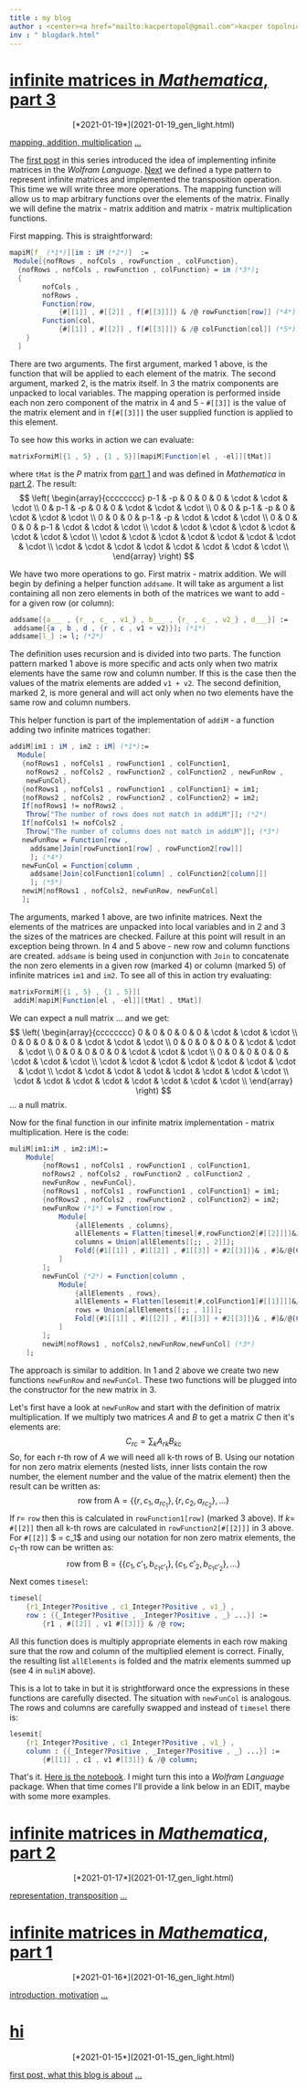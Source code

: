 ```yaml
---
title : my blog
author : <center><a href="mailto:kacpertopol@gmail.com">kacper topolnicki</a></br><a href="mailto:kacpertopol@gmail.com">kacpertopol@gmail.com</a><center>
inv : " blogdark.html"
---
```



# [infinite matrices in *Mathematica*, part 3](./2021-01-19_gen_light.html)
<center>
[*2021-01-19*](2021-01-19_gen_light.html)
</center>

[mapping, addition, multiplication](2021-01-19_gen_light.html) <a id = "NCE" href = "2021-01-19_gen_light.html">...</a>



The <a id = "NCE" href = https://kacpertopol.github.io/myblog/2021-01-16_gen_light.html> first post</a>
in this series introduced the idea of implementing infinite matrices in the *Wolfram Language*. 
<a id = "NCE" href = https://kacpertopol.github.io/myblog/2021-01-17_gen_light.html>Next</a>
we defined a type pattern to represent infinite matrices and implemented the transposition
operation. This time we will write three more operations. The mapping function will 
allow us to map arbitrary functions over the elements of the matrix. Finally we will
define the matrix - matrix
addition and matrix - matrix multiplication functions.

First mapping. This is straightforward:
```Mathematica
mapiM[f_ (*1*)][im : iM (*2*)]  := 
 Module[{nofRows , nofCols , rowFunction , colFunction},
  {nofRows , nofCols , rowFunction , colFunction} = im (*3*);
  {
		nofCols , 
		nofRows , 
  		Function[row, 
			{#[[1]] , #[[2]] , f[#[[3]]]} & /@ rowFunction[row]] (*4*),
  		Function[col, 
			{#[[1]] , #[[2]] , f[#[[3]]]} & /@ colFunction[col]] (*5*) 
  	}
  ]
```
There are two arguments. The first argument, marked 1 above, is the function that
will be applied to each element of the matrix. The second argument, marked 2,
is the matrix itself. In 3 the matrix components are unpacked to local variables.
The mapping operation is performed inside each non zero component of the matrix 
in 4 and 5 - `#[[3]]` is the value of the matrix element and in `f[#[[3]]]` 
the user supplied function is applied to this element.

To see how this works in action we can evaluate:
```Mathematica
matrixFormiM[{1 , 5} , {1 , 5}][mapiM[Function[el , -el]][tMat]]
```
where `tMat` is the $P$ matrix from 
<a id = "NCE" href = https://kacpertopol.github.io/myblog/2021-01-16_gen_light.html>part 1</a>
and was defined in *Mathematica* in 
<a id = "NCE" href = https://kacpertopol.github.io/myblog/2021-01-17_gen_light.html>part 2</a>.
The result:
$$
\left(
\begin{array}{cccccccc}
 p-1 & -p & 0 & 0 & 0 & \cdot  & \cdot  & \cdot  \\
 0 & p-1 & -p & 0 & 0 & \cdot  & \cdot  & \cdot  \\
 0 & 0 & p-1 & -p & 0 & \cdot  & \cdot  & \cdot  \\
 0 & 0 & 0 & p-1 & -p & \cdot  & \cdot  & \cdot  \\
 0 & 0 & 0 & 0 & p-1 & \cdot  & \cdot  & \cdot  \\
 \cdot  & \cdot  & \cdot  & \cdot  & \cdot  & \cdot  & \cdot  & \cdot  \\
 \cdot  & \cdot  & \cdot  & \cdot  & \cdot  & \cdot  & \cdot  & \cdot  \\
 \cdot  & \cdot  & \cdot  & \cdot  & \cdot  & \cdot  & \cdot  & \cdot  \\
\end{array}
\right)
$$
 
We have two more operations to go. First matrix - matrix addition. We will begin
by defining a helper function `addsame`. It will take as argument
a list containing
all non zero elements in both of the matrices we want to add - for a given row (or column): 
```Mathematica
addsame[{a___ , {r_ , c_ , v1_} , b___ , {r_ , c_ , v2_} , d___}] := 
 addsame[{a , b , d , {r , c , v1 + v2}}]; (*1*)
addsame[l_] := l; (*2*)
```
The definition uses recursion and is divided into two parts.
The function pattern marked 1 above is more specific and acts only when two matrix
elements have the same row and column number. If this is the case then the 
values of the matrix elements are added `v1 + v2`. The second definition,
marked 2, is more
general and will act only when no two elements have the same row and column numbers.

This helper function is part of the implementation of `addiM` - a function adding two
infinite matrices togather:
```Mathematica
addiM[im1 : iM , im2 : iM] (*1*):=
  Module[
   {nofRows1 , nofCols1 , rowFunction1 , colFunction1,
    nofRows2 , nofCols2 , rowFunction2 , colFunction2 , newFunRow , 
    newFunCol},
   {nofRows1 , nofCols1 , rowFunction1 , colFunction1} = im1;
   {nofRows2 , nofCols2 , rowFunction2 , colFunction2} = im2;
   If[nofRows1 != nofRows2 , 
    Throw["The number of rows does not match in addiM"]]; (*2*)
   If[nofCols1 != nofCols2 , 
    Throw["The number of columns does not match in addiM"]]; (*3*)
   newFunRow = Function[row , 
     addsame[Join[rowFunction1[row] , rowFunction2[row]]]
     ]; (*4*)
   newFunCol = Function[column , 
     addsame[Join[colFunction1[column] , colFunction2[column]]]
     ]; (*5*)
   newiM[nofRows1 , nofCols2, newFunRow, newFunCol]
   ];
```
The arguments, marked 1 above, are two infinite matrices.
Next the elements of the matrices are unpacked into local variables
and in 2 and 3 the sizes of the matrices are checked. Failure at this point
will result in an exception being thrown.
In 4 and 5 above - new row and column functions are created. `addsame` is being
used in conjunction with `Join` 
to concatenate the non zero elements in a given row (marked 4) or column (marked 5) of
infinite matrices 
`im1` and `im2`. To see all of this in action try evaluating:
```Mathematica
matrixFormiM[{1 , 5} , {1 , 5}][
 addiM[mapiM[Function[el , -el]][tMat] , tMat]]
```
We can expect a null matrix ... and we get:
$$
\left(
\begin{array}{cccccccc}
 0 & 0 & 0 & 0 & 0 & \cdot  & \cdot  & \cdot  \\
 0 & 0 & 0 & 0 & 0 & \cdot  & \cdot  & \cdot  \\
 0 & 0 & 0 & 0 & 0 & \cdot  & \cdot  & \cdot  \\
 0 & 0 & 0 & 0 & 0 & \cdot  & \cdot  & \cdot  \\
 0 & 0 & 0 & 0 & 0 & \cdot  & \cdot  & \cdot  \\
 \cdot  & \cdot  & \cdot  & \cdot  & \cdot  & \cdot  & \cdot  & \cdot  \\
 \cdot  & \cdot  & \cdot  & \cdot  & \cdot  & \cdot  & \cdot  & \cdot  \\
 \cdot  & \cdot  & \cdot  & \cdot  & \cdot  & \cdot  & \cdot  & \cdot  \\
\end{array}
\right)
$$
... a null matrix.

Now for the final function in our infinite matrix implementation - matrix multiplication. 
Here is the code:
```Mathematica
muliM[im1:iM , im2:iM]:=
	Module[
		{nofRows1 , nofCols1 , rowFunction1 , colFunction1,
		nofRows2 , nofCols2 , rowFunction2 , colFunction2 , 
		newFunRow , newFunCol},
		{nofRows1 , nofCols1 , rowFunction1 , colFunction1} = im1;
		{nofRows2 , nofCols2 , rowFunction2 , colFunction2} = im2;
		newFunRow (*1*) = Function[row , 
			Module[
				{allElements , columns},
				allElements = Flatten[timesel[#,rowFunction2[#[[2]]]]&/@rowFunction1[row] , 1]; (*3*)
				columns = Union[allElements[[;; , 2]]];
				Fold[{#1[[1]] , #1[[2]] , #1[[3]] + #2[[3]]}& , #]&/@(Cases[allElements , {_ , # , _}]&/@columns) (*4*)
			]
		];
		newFunCol (*2*) = Function[column , 
			Module[
				{allElements , rows},
				allElements = Flatten[lesemit[#,colFunction1[#[[1]]]]&/@colFunction2[column] , 1];
				rows = Union[allElements[[;; , 1]]];
				Fold[{#1[[1]] , #1[[2]] , #1[[3]] + #2[[3]]}& , #]&/@(Cases[allElements , {# , _ , _}]&/@rows)
			]
		];
		newiM[nofRows1 , nofCols2,newFunRow,newFunCol] (*3*)
	];
```
The approach is similar to addition. In 1 and 2 above we create two new functions `newFunRow` and `newFunCol`. These
two functions will be plugged into the constructor for the new matrix in 3. 

Let's first have a look at `newFunRow` and start with the definition of matrix multiplication. If we multiply two
matrices $A$ and $B$ to get a matrix $C$ then it's elements are:
$$
C_{r c} = \sum_{k} A_{r k} B_{k c}
$$
So, for each r-th row of $A$ 
we will need all k-th rows of B.
Using our notation for non zero matrix elements (nested lists, inner lists contain the row number, the element number
and the value of the matrix element) then the result can be written as:
$$
\text{row from A} = \{\{r , c_{1} , a_{r c_{1}}\} , \{r , c_{2} , a_{r c_{2}}\} , \ldots\}
$$
If $r =$ `row` then this is calculated in `rowFunction1[row]` (marked 3 above).
If $k =$ `#[[2]]` then all k-th rows are calculated in `rowFunction2[#[[2]]]` in 3 above. For `#[[2]]`
$ = c_1$ and using our notation for non zero matrix elements, the $c_1$-th row can be written as:
$$
\text{row from B} = \{\{c_{1} , c'_{1} , b_{c_{1} c'_{1}}\} , \{c_{1} , c'_{2} , b_{c_1 c'_{2}}\} , \ldots\}
$$ 
Next comes `timesel`:
```Mathematica
timesel[
	{r1_Integer?Positive , c1_Integer?Positive , v1_} , 
   	row : {{_Integer?Positive , _Integer?Positive , _} ...}] := 
		{r1 , #[[2]] , v1 #[[3]]} & /@ row;
```
All this function does is multiply appropriate elements in each row making sure that the row and column
of the multiplied element is correct. Finally, the resulting list `allElements` is folded and the 
matrix elements summed up (see 4 in `muliM` above).

This is a lot to take in but it is strightforward once the expressions in these functions are carefully disected.
The situation with `newFunCol` is analogous. The rows and columns are carefully swapped and instead 
of `timesel` there is:
```Mathematica
lesemit[
	{r1_Integer?Positive , c1_Integer?Positive , v1_} , 
   	column : {{_Integer?Positive , _Integer?Positive , _} ...}] := 
		{#[[1]] , c1 , v1 #[[3]]} & /@ column;
```

That's it. <a id = "NCE" href = 2021-01-17/infiniteMatrix.nb>Here is the notebook</a>. I might turn this into a *Wolfram Language* package. When
that time comes I'll provide a link below in an EDIT, maybe with some more examples.



# [infinite matrices in *Mathematica*, part 2](./2021-01-17_gen_light.html)
<center>
[*2021-01-17*](2021-01-17_gen_light.html)
</center>

[representation, transposition](2021-01-17_gen_light.html) <a id = "NCE" href = "2021-01-17_gen_light.html">...</a>



# [infinite matrices in *Mathematica*, part 1](./2021-01-16_gen_light.html)
<center>
[*2021-01-16*](2021-01-16_gen_light.html)
</center>

[introduction, motivation](2021-01-16_gen_light.html) <a id = "NCE" href = "2021-01-16_gen_light.html">...</a>



# [hi](./2021-01-15_gen_light.html)
<center>
[*2021-01-15*](2021-01-15_gen_light.html)
</center>

[first post, what this blog is about](2021-01-15_gen_light.html) <a id = "NCE" href = "2021-01-15_gen_light.html">...</a>


